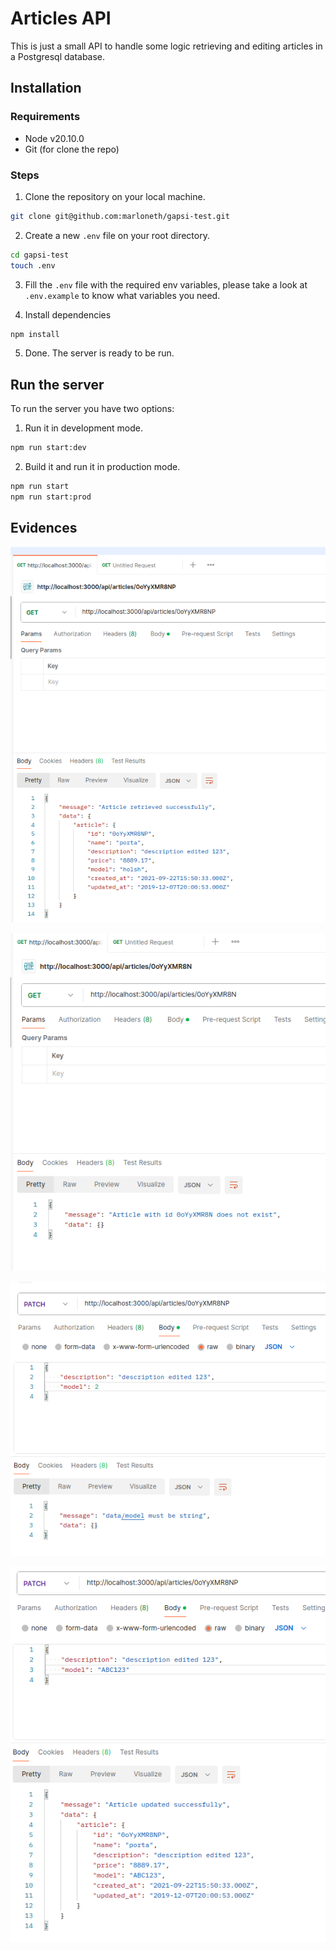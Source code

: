 # Articles API

This is just a small API to handle some logic retrieving and editing articles in a Postgresql database.

## Installation

### Requirements

- Node v20.10.0
- Git (for clone the repo)

### Steps

1. Clone the repository on your local machine.

```sh
git clone git@github.com:marloneth/gapsi-test.git
```

2. Create a new `.env` file on your root directory.

```sh
cd gapsi-test
touch .env
```

3. Fill the `.env` file with the required env variables, please take a look at `.env.example` to know what variables you need.

4. Install dependencies

```sh
npm install
```

5. Done. The server is ready to be run.

## Run the server

To run the server you have two options:

1. Run it in development mode.

```sh
npm run start:dev
```

2. Build it and run it in production mode.

```sh
npm run start
npm run start:prod
```

## Evidences

![get article by id success](evidences/image-2.png)

![get article by id not found](evidences/image-3.png)

![update article incorrect data error](evidences/image-4.png)

![alt text](evidences/image-5.png)
